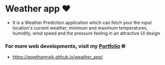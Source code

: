 # Weather app ❤️

- It is a Weather Prediction application which can fetch your the input location's current weather, minimum and maximum temperatures, humidity, wind speed and the pressure feeling in an attractive UI design

### For more web developments, visit my [Portfolio](https://gowthamrajk.github.io/) 🌐

- https://gowthamrajk.github.io/weather_app/

